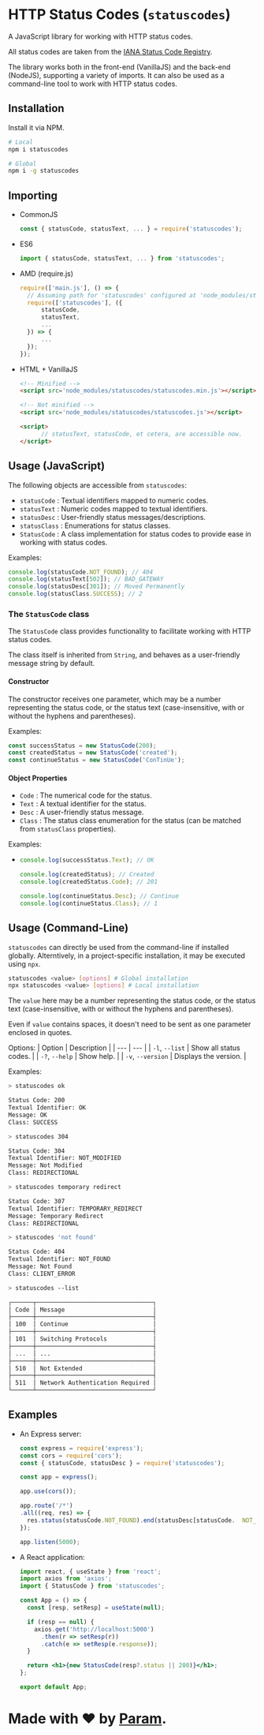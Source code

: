 # HTTP Status Codes (`statuscodes`)
A JavaScript library for working with HTTP status codes.

All status codes are taken from the [IANA Status Code Registry](https://www.iana.org/assignments/http-status-codes).

The library works both in the front-end (VanillaJS) and the back-end (NodeJS), supporting a variety of imports. It can also be used as a command-line tool to work with HTTP status codes.

## Installation
Install it via NPM.
``` bash
# Local
npm i statuscodes

# Global
npm i -g statuscodes
```

## Importing
- CommonJS
  ``` js
  const { statusCode, statusText, ... } = require('statuscodes');
  ```
- ES6
  ``` mjs
  import { statusCode, statusText, ... } from 'statuscodes';
  ```
- AMD (require.js)
  ``` js
  require(['main.js'], () => {
    // Assuming path for 'statuscodes' configured at 'node_modules/statuscodes/statuscodes' inside main.js
  	require(['statuscodes'], ({
  		statusCode,
  		statusText,
  		...
  	}) => {
  		...
  	});
  });
  ```


- HTML + VanillaJS
  ``` html
  <!-- Minified -->
  <script src='node_modules/statuscodes/statuscodes.min.js'></script>

  <!-- Not minified -->
  <script src='node_modules/statuscodes/statuscodes.js'></script>

  <script>
		// statusText, statusCode, et cetera, are accessible now.
  </script>
  ```

## Usage (JavaScript)
The following objects are accessible from `statuscodes`:
- `statusCode`
   : Textual identifiers mapped to numeric codes.
- `statusText`
   : Numeric codes mapped to textual identifiers.
- `statusDesc`
   : User-friendly status messages/descriptions.
- `statusClass`
   : Enumerations for status classes.
- `StatusCode`
   : A class implementation for status codes to provide ease in working with status codes.

Examples:
``` js
console.log(statusCode.NOT_FOUND); // 404
console.log(statusText[502]); // BAD_GATEWAY
console.log(statusDesc[301]); // Moved Permanently
console.log(statusClass.SUCCESS); // 2
```

### The `StatusCode` class
The `StatusCode` class provides functionality to facilitate working with HTTP status codes.

The class itself is inherited from `String`, and behaves as a user-friendly message string by default.

#### Constructor
The constructor receives one parameter, which may be a number representing the status code, or the status text (case-insensitive, with or without the hyphens and parentheses).

Examples:
``` js
const successStatus = new StatusCode(200);
const createdStatus = new StatusCode('created');
const continueStatus = new StatusCode('ConTinUe');
```

#### Object Properties
- `Code` : The numerical code for the status.
- `Text` : A textual identifier for the status.
- `Desc` : A user-friendly status message.
- `Class` : The status class enumeration for the status (can be matched from `statusClass` properties).

Examples:
- ``` js
  console.log(successStatus.Text); // OK

  console.log(createdStatus); // Created
  console.log(createdStatus.Code); // 201

  console.log(continueStatus.Desc); // Continue
  console.log(continueStatus.Class); // 1
  ```

## Usage (Command-Line)
`statuscodes` can directly be used from the command-line if installed globally. Alterntively, in a project-specific installation, it may be executed using `npx`.

``` bash
statuscodes <value> [options] # Global installation
npx statuscodes <value> [options] # Local installation
```

The `value` here may be a number representing the status code, or the status text (case-insensitive, with or without the hyphens and parentheses).

Even if `value` contains spaces, it doesn't need to be sent as one parameter enclosed in quotes.

Options:
| Option | Description |
| --- | --- |
| `-l`, `--list` | Show all status codes. |
| `-?`, `--help` | Show help. |
| `-v`, `--version` | Displays the version. |

Examples:
``` bash
> statuscodes ok

Status Code: 200
Textual Identifier: OK
Message: OK
Class: SUCCESS

> statuscodes 304

Status Code: 304
Textual Identifier: NOT_MODIFIED
Message: Not Modified
Class: REDIRECTIONAL

> statuscodes temporary redirect

Status Code: 307
Textual Identifier: TEMPORARY_REDIRECT
Message: Temporary Redirect
Class: REDIRECTIONAL

> statuscodes 'not found'

Status Code: 404
Textual Identifier: NOT_FOUND
Message: Not Found
Class: CLIENT_ERROR

> statuscodes --list

┌──────┬─────────────────────────────────┐
│ Code │ Message                         │
├──────┼─────────────────────────────────┤
│ 100  │ Continue                        │
├──────┼─────────────────────────────────┤
│ 101  │ Switching Protocols             │
├──────┼─────────────────────────────────┤
│ ...  │ ...                             │
├──────┼─────────────────────────────────┤
│ 510  │ Not Extended                    │
├──────┼─────────────────────────────────┤
│ 511  │ Network Authentication Required │
└──────┴─────────────────────────────────┘
```

## Examples
- An Express server:
  ``` js
  const express = require('express');
  const cors = require('cors');
  const { statusCode, statusDesc } = require('statuscodes');
  
  const app = express();
  
  app.use(cors());
  
  app.route('/*')
  .all((req, res) => {
  	res.status(statusCode.NOT_FOUND).end(statusDesc[statusCode.  NOT_FOUND]);
  });
  
  app.listen(5000);
  ```
- A React application:
  ``` jsx
  import react, { useState } from 'react';
  import axios from 'axios';
  import { StatusCode } from 'statuscodes';
  
  const App = () => {
    const [resp, setResp] = useState(null);
  
    if (resp == null) {
      axios.get('http://localhost:5000')
        .then(r => setResp(r))
        .catch(e => setResp(e.response));
    }
  
    return <h1>{new StatusCode(resp?.status || 200)}</h1>;
  };
  
  export default App;
  ```

# Made with ❤ by [Param](http://www.paramsid.com).
